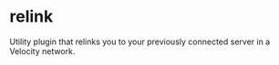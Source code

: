 # relink
Utility plugin that relinks you to your previously connected server in a Velocity network. 
